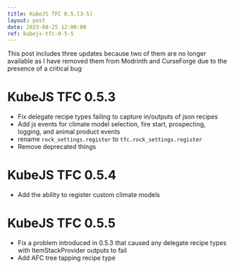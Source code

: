 ```yaml
---
title: KubeJS TFC 0.5.[3-5]
layout: post
date: 2023-08-25 12:00:00
ref: kubejs-tfc-0-5-5
---
```


This post includes three updates because two of them are no longer available as I have removed them from Modrinth and CurseForge due to the presence of a critical bug

# KubeJS TFC 0.5.3

- Fix delegate recipe types failing to capture in/outputs of json recipes
- Add js events for climate model selection, fire start, prospecting, logging, and animal product events
- rename `rock_settings.register` to `tfc.rock_settings.register`
- Remove deprecated things

# KubeJS TFC 0.5.4

- Add the ability to register custom climate models

# KubeJS TFC 0.5.5

- Fix a problem introduced in 0.5.3
that caused any delegate recipe types with ItemStackProvider outputs to fail
- Add AFC tree tapping recipe type
